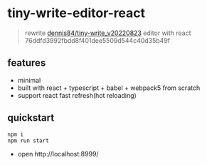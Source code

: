 # tiny-write-editor-react

> rewrite [dennis84/tiny-write_v20220823](https://github.com/dennis84/tiny-write) editor with react
> 76ddfd3992fbdd8f401dee5509d544c40d35b49f

## features

- minimal
- built with react + typescript + babel + webpack5 from scratch
- support react fast refresh(hot reloading)

## quickstart

```shell
npm i
npm run start
```

- open http://localhost:8999/
